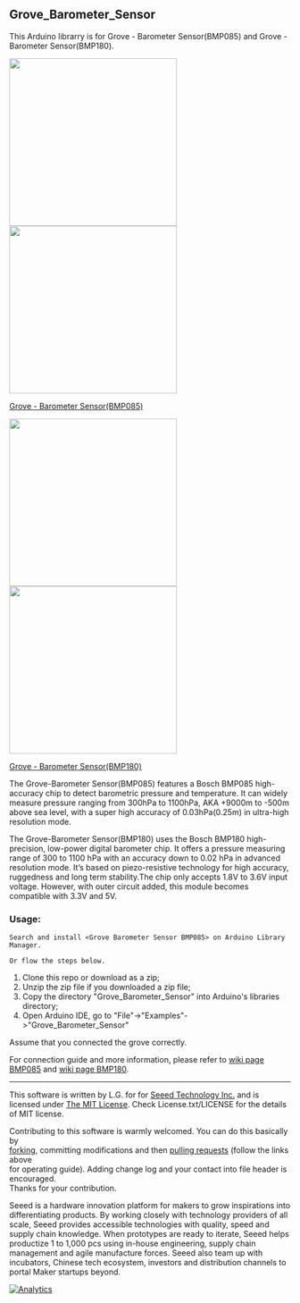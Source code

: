 Grove_Barometer_Sensor
--------------------------------

This Arduino librarry is for Grove - Barometer Sensor(BMP085) and Grove - Barometer Sensor(BMP180).

<img src=https://statics3.seeedstudio.com/images/product/groveBarometer%20Sensor.jpg width=300><img src=https://statics3.seeedstudio.com/product/groveBarometer%20Sensor_01.jpg width=300>

[Grove - Barometer Sensor(BMP085)](https://www.seeedstudio.com/Grove-Barometer-Sensor-p-1199.html)


<img src=https://statics3.seeedstudio.com/images/product/Grove%20Barometer%20Sensor%20BMP180.jpg width=300><img src=https://statics3.seeedstudio.com/product/Grove%20Barometer%20Sensor%20BMP180_02.jpg width=300>

[Grove - Barometer Sensor(BMP180)](https://www.seeedstudio.com/s/Grove-Barometer-Sensor-(BMP180)-p-1840.html)


The Grove-Barometer Sensor(BMP085) features a Bosch BMP085 high-accuracy chip to detect barometric pressure and temperature. It can widely measure pressure ranging from 300hPa to 1100hPa, AKA +9000m to -500m above sea level, with a super high accuracy of 0.03hPa(0.25m) in ultra-high resolution mode.

The Grove-Barometer Sensor(BMP180) uses the Bosch BMP180 high-precision, low-power digital barometer chip. It offers a pressure measuring range of 300 to 1100 hPa with an accuracy down to 0.02 hPa in advanced resolution mode. It’s based on piezo-resistive technology for high accuracy, ruggedness and long term stability.The chip only accepts 1.8V to 3.6V input voltage. However, with outer circuit added, this module becomes compatible with 3.3V and 5V. 

### Usage:

	Search and install <Grove Barometer Sensor BMP085> on Arduino Library Manager.

	Or flow the steps below.

1. Clone this repo or download as a zip;
2. Unzip the zip file if you downloaded a zip file;
3. Copy the directory "Grove_Barometer_Sensor" into Arduino's libraries directory;
4. Open Arduino IDE, go to "File"->"Examples"->"Grove_Barometer_Sensor"

Assume that you connected the grove correctly. 

For connection guide and more information, please refer to [wiki page BMP085](http://wiki.seeedstudio.com/Grove-Barometer_Sensor/) and [wiki page BMP180](http://wiki.seeedstudio.com/Grove-Barometer_Sensor-BMP180/).

    
----

This software is written by L.G. for for [Seeed Technology Inc.](http://www.seeed.cc) and is licensed under [The MIT License](http://opensource.org/licenses/mit-license.php). Check License.txt/LICENSE for the details of MIT license.<br>

Contributing to this software is warmly welcomed. You can do this basically by<br>
[forking](https://help.github.com/articles/fork-a-repo), committing modifications and then [pulling requests](https://help.github.com/articles/using-pull-requests) (follow the links above<br>
for operating guide). Adding change log and your contact into file header is encouraged.<br>
Thanks for your contribution.

Seeed is a hardware innovation platform for makers to grow inspirations into differentiating products. By working closely with technology providers of all scale, Seeed provides accessible technologies with quality, speed and supply chain knowledge. When prototypes are ready to iterate, Seeed helps productize 1 to 1,000 pcs using in-house engineering, supply chain management and agile manufacture forces. Seeed also team up with incubators, Chinese tech ecosystem, investors and distribution channels to portal Maker startups beyond.


[![Analytics](https://ga-beacon.appspot.com/UA-46589105-3/Grove_Barometer_Sensor)](https://github.com/igrigorik/ga-beacon)



